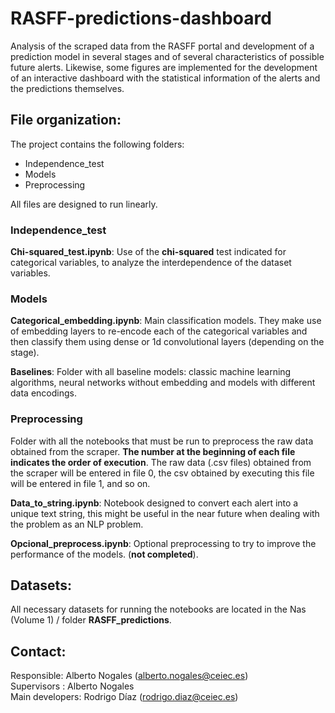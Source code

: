 # RASFF-predictions-dashboard
Analysis of the scraped data from the RASFF portal and development of a prediction model in several stages and of several characteristics of possible future alerts. Likewise, some figures are implemented for the development of an interactive dashboard with the statistical information of the alerts and the predictions themselves.

## File organization:
The project contains the following folders:
- Independence_test
- Models
- Preprocessing

All files are designed to run linearly. 

### Independence_test
**Chi-squared_test.ipynb**:  Use of the **chi-squared** test indicated for categorical variables, to analyze the interdependence of the dataset variables.

### Models
**Categorical_embedding.ipynb**: Main classification models. They make use of embedding layers to re-encode each of the categorical variables and then classify them using dense or 1d convolutional layers (depending on the stage).

**Baselines**: Folder with all baseline models: classic machine learning algorithms, neural networks without embedding and models with different data encodings.

### Preprocessing
Folder with all the notebooks that must be run to preprocess the raw data obtained from the scraper. **The number at the beginning of each file indicates the order of execution**. The raw data (.csv files) obtained from the scraper will be entered in file 0, the csv obtained by executing this file will be entered in file 1, and so on.

**Data_to_string.ipynb**: Notebook designed to convert each alert into a unique text string, this might be useful in the near future when dealing with the problem as an NLP problem.

**Opcional_preprocess.ipynb**: Optional preprocessing to try to improve the performance of the models. (**not completed**).

## Datasets:
All necessary datasets for running the notebooks are located in the Nas (Volume 1) / folder **RASFF_predictions**.

## Contact:
Responsible: Alberto Nogales (alberto.nogales@ceiec.es)\
Supervisors : Alberto Nogales\
Main developers: Rodrigo Díaz (rodrigo.diaz@ceiec.es)
